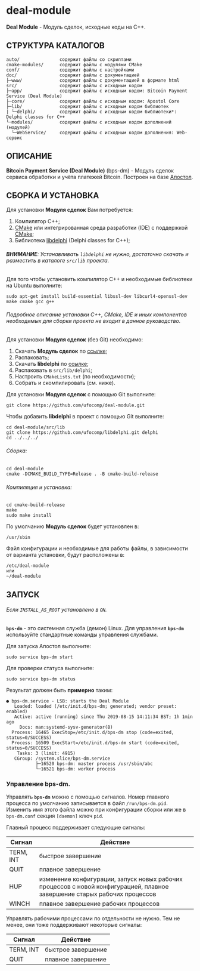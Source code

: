 # deal-module

**Deal Module** - Модуль сделок, исходные коды на C++.

СТРУКТУРА КАТАЛОГОВ
-

    auto/               содержит файлы со скриптами
    cmake-modules/      содержит файлы с модулями CMake
    conf/               содержит файлы с настройками
    doc/                содержит файлы с документацией
    ├─www/              содержит файлы с документацией в формате html
    src/                содержит файлы с исходным кодом
    ├─app/              содержит файлы с исходным кодом: Bitcoin Payment Service (Deal Module)
    ├─core/             содержит файлы с исходным кодом: Apostol Core
    ├─lib/              содержит файлы с исходным кодом библиотек
    | └─delphi/         содержит файлы с исходным кодом библиотеки*: Delphi classes for C++
    └─modules/          содержит файлы с исходным кодом дополнений (модулей)
      └─WebService/     содержит файлы с исходным кодом дополнения: Web-сервис

ОПИСАНИЕ
-

**Bitcoin Payment Service (Deal Module)** (bps-dm) - Модуль сделок сервиса обработки и учёта платежей Bitcoin. Построен на базе [Апостол](https://github.com/ufocomp/apostol).

СБОРКА И УСТАНОВКА
-
Для установки **Модуля сделок** Вам потребуется:

1. Компилятор C++;
1. [CMake](https://cmake.org) или интегрированная среда разработки (IDE) с поддержкой [CMake](https://cmake.org);
1. Библиотека [libdelphi](https://github.com/ufocomp/libdelphi/) (Delphi classes for C++);

###### **ВНИМАНИЕ**: Устанавливать `libdelphi` не нужно, достаточно скачать и разместить в каталоге `src/lib` проекта.

Для того чтобы установить компилятор C++ и необходимые библиотеки на Ubuntu выполните:
~~~
sudo apt-get install build-essential libssl-dev libcurl4-openssl-dev make cmake gcc g++
~~~

###### Подробное описание установки C++, CMake, IDE и иных компонентов необходимых для сборки проекта не входит в данное руководство. 

Для установки **Модуля сделок** (без Git) необходимо:

1. Скачать **Модуль сделок** по [ссылке](https://github.com/ufocomp/deal-module/archive/master.zip);
1. Распаковать;
1. Скачать **libdelphi** по [ссылке](https://github.com/ufocomp/libdelphi/archive/master.zip);
1. Распаковать в `src/lib/delphi`;
1. Настроить `CMakeLists.txt` (по необходимости);
1. Собрать и скомпилировать (см. ниже).

Для установки **Модуля сделок** с помощью Git выполните:
~~~
git clone https://github.com/ufocomp/deal-module.git
~~~

Чтобы добавить **libdelphi** в проект с помощью Git выполните:
~~~
cd deal-module/src/lib
git clone https://github.com/ufocomp/libdelphi.git delphi
cd ../../../
~~~

###### Сборка:
~~~
cd deal-module
cmake -DCMAKE_BUILD_TYPE=Release . -B cmake-build-release
~~~

###### Компиляция и установка:
~~~
cd cmake-build-release
make
sudo make install
~~~

По умолчанию **Модуль сделок** будет установлен в:
~~~
/usr/sbin
~~~

Файл конфигурации и необходимые для работы файлы, в зависимости от варианта установки, будут расположены в: 
~~~
/etc/deal-module
или
~/deal-module
~~~

ЗАПУСК 
-
###### Если `INSTALL_AS_ROOT` установлено в `ON`.

**`bps-dm`** - это системная служба (демон) Linux. 
Для управления **`bps-dm`** используйте стандартные команды управления службами.

Для запуска Апостол выполните:
~~~
sudo service bps-dm start
~~~

Для проверки статуса выполните:
~~~
sudo service bps-dm status
~~~

Результат должен быть **примерно** таким:
~~~
● bps-dm.service - LSB: starts the Deal Module
   Loaded: loaded (/etc/init.d/bps-dm; generated; vendor preset: enabled)
   Active: active (running) since Thu 2019-08-15 14:11:34 BST; 1h 1min ago
     Docs: man:systemd-sysv-generator(8)
  Process: 16465 ExecStop=/etc/init.d/bps-dm stop (code=exited, status=0/SUCCESS)
  Process: 16509 ExecStart=/etc/init.d/bps-dm start (code=exited, status=0/SUCCESS)
    Tasks: 3 (limit: 4915)
   CGroup: /system.slice/bps-dm.service
           ├─16520 bps-dm: master process /usr/sbin/abc
           └─16521 bps-dm: worker process
~~~

### **Управление bps-dm**.

Управлять **`bps-dm`** можно с помощью сигналов.
Номер главного процесса по умолчанию записывается в файл `/run/bps-dm.pid`. 
Изменить имя этого файла можно при конфигурации сборки или же в `bps-dm.conf` секция `[daemon]` ключ `pid`. 

Главный процесс поддерживает следующие сигналы:

|Сигнал   |Действие          |
|---------|------------------|
|TERM, INT|быстрое завершение|
|QUIT     |плавное завершение|
|HUP	  |изменение конфигурации, запуск новых рабочих процессов с новой конфигурацией, плавное завершение старых рабочих процессов|
|WINCH    |плавное завершение рабочих процессов|	

Управлять рабочими процессами по отдельности не нужно. Тем не менее, они тоже поддерживают некоторые сигналы:

|Сигнал   |Действие          |
|---------|------------------|
|TERM, INT|быстрое завершение|
|QUIT	  |плавное завершение|
